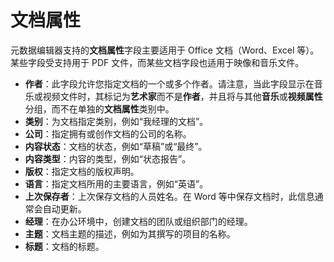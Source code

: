 # 文档属性

元数据编辑器支持的**文档属性**字段主要适用于 Office 文档（Word、Excel 等）。某些字段受支持用于 PDF 文件，而某些文档字段也适用于映像和音乐文件。

- **作者**：此字段允许您指定文档的一个或多个作者。请注意，当此字段显示在音乐或视频文件时，其标记为**艺术家**而不是**作者**，并且将与其他**音乐**或**视频属性**分组，而不在单独的**文档属性**类别中。
- **类别**：为文档指定类别，例如“我经理的文档”。
- **公司**：指定拥有或创作文档的公司的名称。
- **内容状态**：文档的状态，例如“草稿”或“最终”。
- **内容类型**：内容的类型，例如“状态报告”。
- **版权**：指定文档的版权声明。
- **语言**：指定文档所用的主要语言，例如“英语”。
- **上次保存者**：上次保存文档的人员姓名。在 Word 等中保存文档时，此信息通常会自动更新。
- **经理**：在办公环境中，创建文档的团队或组织部门的经理。
- **主题**：文档主题的描述，例如为其撰写的项目的名称。
- **标题**：文档的标题。
